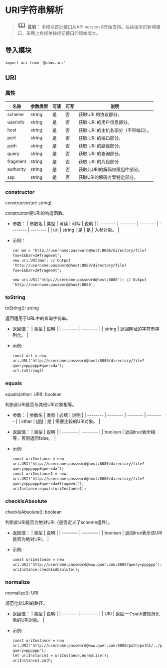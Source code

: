 # URI字符串解析

> ![icon-note.gif](public_sys-resources/icon-note.gif) **说明：**
> 本模块首批接口从API version 8开始支持。后续版本的新增接口，采用上角标单独标记接口的起始版本。


## 导入模块

```
import uri from '@ohos.uri'  
```

## URI


### 属性

| 名称 | 参数类型 | 可读 | 可写 | 说明 |
| -------- | -------- | -------- | -------- | -------- |
| scheme | string | 是 | 否 | 获取URI&nbsp;的协议部分。 |
| userInfo | string | 是 | 否 | 获取&nbsp;URI&nbsp;的用户信息部分。 |
| host | string | 是 | 否 | 获取&nbsp;URI&nbsp;的主机名部分（不带端口）。 |
| port | string | 是 | 否 | 获取&nbsp;URI&nbsp;的端口部分。 |
| path | string | 是 | 否 | 获取&nbsp;URI&nbsp;的路径部分。 |
| query | string | 是 | 否 | 获取&nbsp;URI&nbsp;的查询部分。 |
| fragment | string | 是 | 否 | 获取&nbsp;URI&nbsp;的片段部分 |
| authority | string | 是 | 否 | 获取此URI的解码权限组件部分。 |
| ssp | string | 是 | 否 | 获取URI的解码方案特定部分。 |


### constructor

constructor(uri: string)

constructor是URI的构造函数。

- 参数：
  | 参数名 | 类型 | 可读 | 可写 | 说明 |
  | -------- | -------- | -------- | -------- | -------- |
  | url | string | 是 | 是 | 入参对象。 |

- 示例：
  ```
  var mm = 'http://username:password@host:8080/directory/file?foo=1&bar=2#fragment';
  new uri.URI(mm); // Output 'http://username:password@host:8080/directory/file?foo=1&bar=2#fragment';
  ```
  ```
  new uri.URI('http://username:password@host:8080'); // Output 'http://username:password@host:8080';
  ```


### toString

toString(): string

返回适用于URL中的查询字符串。

- 返回值：
  | 类型 | 说明 |
  | -------- | -------- |
  | string | 返回网址的字符串序列化。 |

- 示例:
  ```
  const url = new uri.URL('http://username:password@host:8080/directory/file?query=pppppp#qwer=da');
  url.toString()
  ```


### equals

equals(other: URI): boolean

判断此URI是否与其他URI对象相等。

- 参数：
  | 参数名 | 类型 | 必填 | 说明 |
  | -------- | -------- | -------- | -------- |
  | other | [URI](#uri) | 是 | 需要比较的URI对象。 |

- 返回值：
  | 类型 | 说明 |
  | -------- | -------- |
  | boolean | 返回true表示相等，否则返回false。 |

- 示例:
  ```
  const uriInstance = new uri.URI('http://username:password@host:8080/directory/file?query=pppppp#qwer=da');
  const uriInstance1 = new uri.URI('http://username:password@host:8080/directory/file?query=pppppp#qwer=da#fragment');
  uriInstance.equals(uriInstance1);
  ```

### checkIsAbsolute

checkIsAbsolute(): boolean

判断此URI是否为绝对URI（是否定义了scheme组件）。

- 返回值：
  | 类型 | 说明 |
  | -------- | -------- |
  | boolean | 返回true表示该URI是否为绝对URI。 |

- 示例:
  ```
  const uriInstance = new uri.URI('http://username:password@www.qwer.com:8080?query=pppppp');
  uriInstance.checkIsAbsolute();
  ```


### normalize

normalize(): URI

规范化此URI的路径。

- 返回值：
  | 类型 | 说明 |
  | -------- | -------- |
  | URI | 返回一个path被规范化后的URI对象。 |

- 示例:
  ```
  const uriInstance = new uri.URI('http://username:password@www.qwer.com:8080/path/path1/../path2/./path3?query=pppppp');
  let uriInstance1 = uriInstance.normalize();
  uriInstance1.path;
  ```
